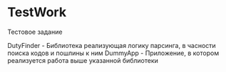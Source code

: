 # TestWork
Тестовое задание

DutyFinder - Библиотека реализующая логику парсинга, в часности поиска кодов и пошлины к ним
DummyApp - Приложение, в котором реализуется работа выше указанной библиотеки
